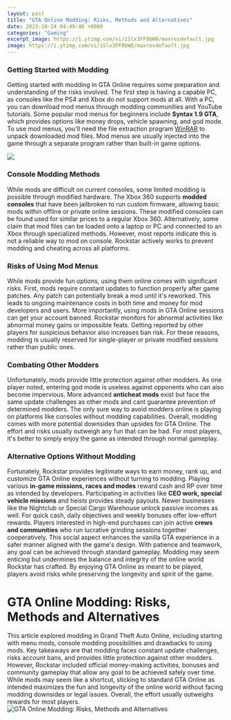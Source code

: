 ```yaml
---
layout: post
title: "GTA Online Modding: Risks, Methods and Alternatives"
date: 2023-10-24 04:49:46 +0000
categories: "Gaming"
excerpt_image: https://i.ytimg.com/vi/iSlx3FF0bW8/maxresdefault.jpg
image: https://i.ytimg.com/vi/iSlx3FF0bW8/maxresdefault.jpg
---
```


### Getting Started with Modding
Getting started with modding in GTA Online requires some preparation and understanding of the risks involved. The first step is having a capable PC, as consoles like the PS4 and Xbox do not support mods at all. With a PC, you can download mod menus through modding communities and YouTube tutorials. 
Some popular mod menus for beginners include **Syntax 1.9 GTA**, which provides options like money drops, vehicle spawning, and god mode. To use mod menus, you'll need the file extraction program [WinRAR](https://fistore.mysenprints.com/collection/agarwal) to unpack downloaded mod files. Mod menus are usually injected into the game through a separate program rather than built-in game options. 

![](http://i.imgur.com/OaBX7DX.png)
### Console Modding Methods
While mods are difficult on current consoles, some limited modding is possible through modified hardware. The Xbox 360 supports **modded consoles** that have been jailbroken to run custom firmware, allowing basic mods within offline or private online sessions. These modified consoles can be found used for similar prices to a regular Xbox 360. 
Alternatively, some claim that mod files can be loaded onto a laptop or PC and connected to an Xbox through specialized methods. However, most reports indicate this is not a reliable way to mod on console. Rockstar actively works to prevent modding and cheating across all platforms.
### Risks of Using Mod Menus  
While mods provide fun options, using them online comes with significant risks. First, mods require constant updates to function properly after game patches. Any patch can potentially break a mod until it's reworked. This leads to ongoing maintenance costs in both time and money for mod developers and users.
More importantly, using mods in GTA Online sessions can get your account banned. Rockstar monitors for abnormal activities like abnormal money gains or impossible feats. Getting reported by other players for suspicious behavior also increases ban risk. For these reasons, modding is usually reserved for single-player or private modified sessions rather than public ones.
### Combating Other Modders 
Unfortunately, mods provide little protection against other modders. As one player noted, entering god mode is useless against opponents who can also become impervious. More advanced **anticheat mods** exist but face the same update challenges as other mods and cant guarantee prevention of determined modders. The only sure way to avoid modders online is playing on platforms like consoles without modding capabilities. 
Overall, modding comes with more potential downsides than upsides for GTA Online. The effort and risks usually outweigh any fun that can be had. For most players, it's better to simply enjoy the game as intended through normal gameplay.
### Alternative Options Without Modding
Fortunately, Rockstar provides legitimate ways to earn money, rank up, and customize GTA Online experiences without turning to modding. Playing various **in-game missions, races and modes** reward cash and RP over time as intended by developers. 
Participating in activities like **CEO work, special vehicle missions** and heists provides steady payouts. Newer businesses like the Nightclub or Special Cargo Warehouse unlock passive incomes as well. For quick cash, daily objectives and weekly bonuses offer low-effort rewards. 
Players interested in high-end purchases can join active **crews and communities** who run lucrative grinding sessions together cooperatively. This social aspect enhances the vanilla GTA experience in a safer manner aligned with the game's design. 
With patience and teamwork, any goal can be achieved through standard gameplay. Modding may seem enticing but undermines the balance and integrity of the online world Rockstar has crafted. By enjoying GTA Online as meant to be played, players avoid risks while preserving the longevity and spirit of the game.
# GTA Online Modding: Risks, Methods and Alternatives
This article explored modding in Grand Theft Auto Online, including starting with menu mods, console modding possibilities and drawbacks to using mods. Key takeaways are that modding faces constant update challenges, risks account bans, and provides little protection against other modders. 
However, Rockstar included official money-making activities, bonuses and community gameplay that allow any goal to be achieved safely over time. While mods may seem like a shortcut, sticking to standard GTA Online as intended maximizes the fun and longevity of the online world without facing modding downsides or legal issues. Overall, the effort usually outweighs rewards for most players.
![GTA Online Modding: Risks, Methods and Alternatives](https://i.ytimg.com/vi/iSlx3FF0bW8/maxresdefault.jpg)